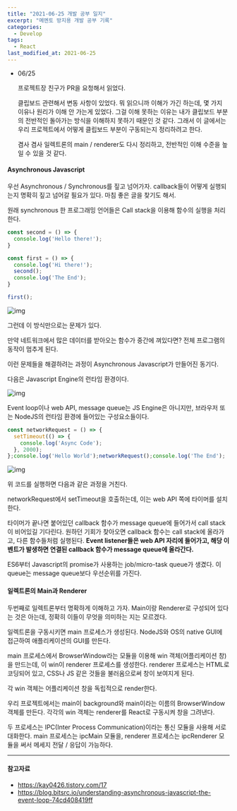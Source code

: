 ```yaml
---
title: "2021-06-25 개발 공부 일지"
excerpt: "메멘토 방지용 개발 공부 기록"
categories:
  - Develop
tags:
  - React
last_modified_at: 2021-06-25
---
```


* 06/25

  프로젝트장 친구가 PR을 요청해서 읽었다.

  클립보드 관련해서 변동 사항이 있었다. 뭐 읽으니까 이해가 가긴 하는데, 몇 가지 이유나 원리가 이해 안 가는게 있었다. 그걸 이해 못하는 이유는 내가 클립보드 부분의 전반적인 돌아가는 방식을 이해하지 못하기 때문인 것 같다. 그래서 이 글에서는 우리 프로젝트에서 어떻게 클립보드 부분이 구동되는지 정리하려고 한다. 

  겸사 겸사 일렉트론의 main / renderer도 다시 정리하고, 전반적인 이해 수준을 높일 수 있을 것 같다.



<h4>Asynchronous Javascript</h4>

우선 Asynchronous / Synchronous를 짚고 넘어가자. callback들이 어떻게 실행되는지 명확히 짚고 넘어갈 필요가 있다. 마침 좋은 글을 찾기도 해서.

원래 synchronous 한 프로그래밍 언어들은 Call stack을 이용해 함수의 실행을 처리한다.

```javascript
const second = () => {
  console.log('Hello there!');
}

const first = () => {
  console.log('Hi there!');
  second();
  console.log('The End');
}

first();
```



![img](https://miro.medium.com/max/2514/1*DkG1a8f7rdl0GxM0ly4P7w.png)



그런데 이 방식만으로는 문제가 있다. 

만약 네트워크에서 많은 데이터를 받아오는 함수가 중간에 껴있다면? 
전체 프로그램의 동작이 멈추게 된다. 

이런 문제들을 해결하려는 과정이 Asynchronous Javascript가 만들어진 동기다.

다음은 Javascript Engine의 런타임 환경이다. 

![img](https://miro.medium.com/max/1049/1*O_H6XRaDX9FaC4Q9viiRAA.png)

Event loop이나 web API, message queue는 JS Engine은 아니지만, 브라우저 또는 NodeJS의 런타임 환경에 들어있는 구성요소들이다. 

```javascript
const networkRequest = () => {
  setTimeout(() => {
    console.log('Async Code');
  }, 2000);
};console.log('Hello World');networkRequest();console.log('The End');
```

![img](https://miro.medium.com/max/1053/1*sOz5cj-_Jjv23njWg_-uGA.gif)

위 코드를 실행하면 다음과 같은 과정을 거친다. 

networkRequest에서 setTimeout을 호출하는데, 이는 web API 쪽에 타이머를 설치한다.

타이머가 끝나면 붙어있던 callback 함수가 message queue에 들어가서 call stack이 비어있길 기다린다. 원하던 기회가 찾아오면 callback 함수는 call stack에 올라가고, 다른 함수들처럼 실행된다. **Event listener들은 web API 자리에 들어가고, 해당 이벤트가 발생하면 연결된 callback 함수가 message queue에 올라간다.** 

ES6부터 Javascript의 promise가 사용하는 job/micro-task queue가 생겼다. 이 queue는 message queue보다 우선순위를 가진다. 



<h4>일렉트론의 Main과 Renderer</h4>

두번째로 일렉트론부터 명확하게 이해하고 가자. Main이랑 Renderer로 구성되어 있다는 것은 아는데, 정확히 이들이 무엇을 의미하는 지는 모르겠다.

일렉트론을 구동시키면 main 프로세스가 생성된다. NodeJS와 OS의 native GUI에 접근하여 애플리케이션의 GUI를 만든다. 

main 프로세스에서 BrowserWindow라는 모듈을 이용해 win 객체(어플리케이션 창)을 만드는데, 이 win이 renderer 프로세스를 생성한다. renderer 프로세스는 HTML로 코딩되어 있고, CSS나 JS 같은 것들을 불러옴으로써 창이 보여지게 된다.

각 win 객체는 어플리케이션 창을 독립적으로 render한다.

우리 프로젝트에서는 main이 background와 main이라는 이름의 BrowserWindow 객체를 만든다. 각각의 win 객체는 renderer를 React로 구동시켜 창을 그려낸다.

두 프로세스는 IPC(Inter Process Communication)이라는 통신 모듈을 사용해 서로 대화한다. main 프로세스는 ipcMain 모듈을, renderer 프로세스는 ipcRenderer 모듈을 써서 메세지 전달 / 응답이 가능하다. 





<hr>

<h4>참고자료</h4>

* https://kay0426.tistory.com/17
* https://blog.bitsrc.io/understanding-asynchronous-javascript-the-event-loop-74cd408419ff



